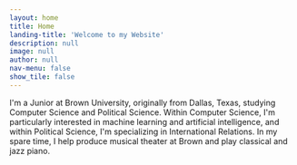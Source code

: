 ```yaml
---
layout: home
title: Home
landing-title: 'Welcome to my Website'
description: null
image: null
author: null
nav-menu: false
show_tile: false
---
```


I'm a Junior at Brown University, originally from Dallas, Texas, studying Computer Science and Political Science. Within Computer Science, I'm particularly interested in machine learning and artificial intelligence, and within Political Science, I'm specializing in International Relations. In my spare time, I help produce musical theater at Brown and play classical and jazz piano. 
